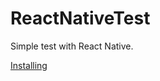 # ReactNativeTest


Simple test with React Native. 

[Installing](http://facebook.github.io/react-native/docs/getting-started.html#content)

